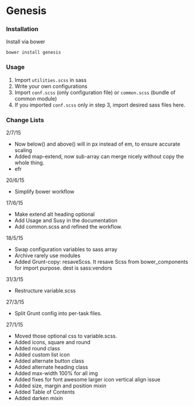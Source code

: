 # Genesis

### Installation

Install via bower

	bower install genesis


### Usage

1. Import `utilities.scss` in sass
2. Write your own configurations
3. Import `conf.scss` (only configuration file) or `common.scss` (bundle of common module)
4. If you imported `conf.scss` only in step 3, import desired sass files here.

### Change Lists

2/7/15

- Now below() and above() will in px instead of em, to ensure accurate scaling
- Added map-extend, now sub-array can merge nicely without copy the whole thing.
- efr 

20/6/15

- Simplify bower workflow


17/6/15

- Make extend alt heading optional
- Add Usage and Susy in the documentation
- Add common.scss and refined the workflow.

18/5/15

- Swap configuration variables to sass array
- Archive rarely use modules
- Added Grunt-copy: resaveScss. It resave Scss from bower_components for import purpose. dest is sass:vendors 

31/3/15

- Restructure variable.scss

27/3/15

- Split Grunt config into per-task files.

27/1/15

- Moved those optional css to variable.scss.
- Added icons, square and round
- Added round class
- Added custom list icon
- Added alternate button class
- Added alternate heading class
- Added max-width 100% for all img
- Added fixes for font awesome larger icon vertical align issue
- Added size, margin and position mixin
- Added Table of Contents
- Added darken mixin
